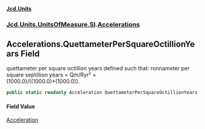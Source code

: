 #### [Jcd.Units](index.md 'index')
### [Jcd.Units.UnitsOfMeasure.SI](Jcd.Units.UnitsOfMeasure.SI.md 'Jcd.Units.UnitsOfMeasure.SI').[Accelerations](Accelerations.md 'Jcd.Units.UnitsOfMeasure.SI.Accelerations')

## Accelerations.QuettameterPerSquareOctillionYears Field

quettameter per square octillion years defined such that: ronnameter per square septillion years = Qm/Ryr² ×  
(1000.0)/((1000.0)*(1000.0)).

```csharp
public static readonly Acceleration QuettameterPerSquareOctillionYears;
```

#### Field Value
[Acceleration](Acceleration.md 'Jcd.Units.UnitTypes.Acceleration')